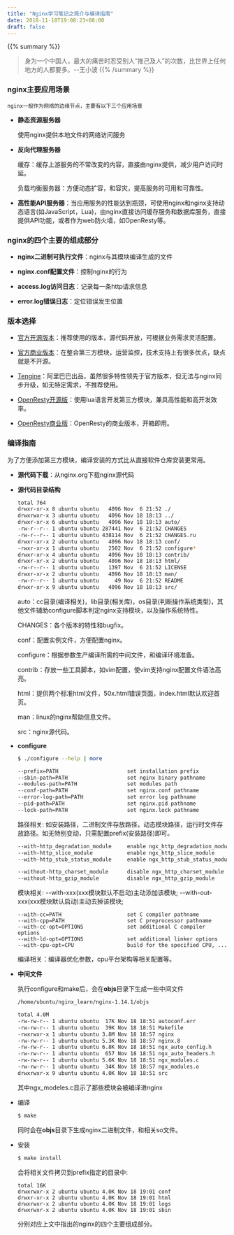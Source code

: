 ```yaml
---
title: "Nginx学习笔记之简介与编译指南"
date: 2018-11-18T19:08:23+08:00
draft: false
---
```


{{% summary %}}
> 身为一个中国人，最大的痛苦时忍受别人“推己及人”的次数，比世界上任何地方的人都要多。--王小波
{{% /summary %}}

### **nginx主要应用场景**

	nginx一般作为网络的边缘节点，主要有以下三个应用场景
    
- **静态资源服务器**

    使用nginx提供本地文件的网络访问服务
- **反向代理服务器**

    缓存：缓存上游服务的不常改变的内容，直接由nginx提供，减少用户访问时延。
    
	负载均衡服务器：方便动态扩容，和容灾，提高服务的可用和可靠性。
- **高性能API服务器**：当应用服务的性能达到瓶颈，可使用nginx和nginx支持动态语言(如JavaScript，Lua)，由nginx直接访问缓存服务和数据库服务，直接提供API功能，或者作为web防火墙，如OpenResty等。

### **nginx的四个主要的组成部分**

- **nginx二进制可执行文件**：nginx与其模块编译生成的文件

- **nginx.conf配置文件**：控制nginx的行为

- **access.log访问日志**：记录每一条http请求信息

- **error.log错误日志**：定位错误发生位置

### **版本选择**

- [官方开源版本](http://nginx.org/)：推荐使用的版本，源代码开放，可根据业务需求灵活配置。

- [官方商业版本](https://www.nginx.com/)：在整合第三方模块，运营监控，技术支持上有很多优点，缺点就是不开源。

- [Tengine](http://tengine.taobao.org/)：阿里巴巴出品，虽然很多特性领先于官方版本，但无法与nginx同步升级，如无特定需求，不推荐使用。

- [OpenResty开源版](https://openresty.org/)：使用lua语言开发第三方模块，兼具高性能和高开发效率。

- [OpenResty商业版](https://openresty.com/)：OpenResty的商业版本，开箱即用。

### **编译指南**
为了方便添加第三方模块，编译安装的方式比从直接软件仓库安装更常用。

- **源代码下载**：从nginx.org下载nginx源代码

- **源代码目录结构**

    ```sh
    total 764
    drwxr-xr-x 8 ubuntu ubuntu   4096 Nov  6 21:52 ./
    drwxrwxr-x 3 ubuntu ubuntu   4096 Nov 18 18:13 ../
    drwxr-xr-x 6 ubuntu ubuntu   4096 Nov 18 18:13 auto/
    -rw-r--r-- 1 ubuntu ubuntu 287441 Nov  6 21:52 CHANGES
    -rw-r--r-- 1 ubuntu ubuntu 438114 Nov  6 21:52 CHANGES.ru
    drwxr-xr-x 2 ubuntu ubuntu   4096 Nov 18 18:13 conf/
    -rwxr-xr-x 1 ubuntu ubuntu   2502 Nov  6 21:52 configure*
    drwxr-xr-x 4 ubuntu ubuntu   4096 Nov 18 18:13 contrib/
    drwxr-xr-x 2 ubuntu ubuntu   4096 Nov 18 18:13 html/
    -rw-r--r-- 1 ubuntu ubuntu   1397 Nov  6 21:52 LICENSE
    drwxr-xr-x 2 ubuntu ubuntu   4096 Nov 18 18:13 man/
    -rw-r--r-- 1 ubuntu ubuntu     49 Nov  6 21:52 README
    drwxr-xr-x 9 ubuntu ubuntu   4096 Nov 18 18:13 src/
    ```
    auto：cc目录(编译相关)，lib目录(相关库)，os目录(判断操作系统类型)，其他文件辅助configure脚本判定nginx支持模块，以及操作系统特性。
    
    CHANGES：各个版本的特性和bugfix。
    
    conf：配置实例文件，方便配置nginx。
    
    configure：根据参数生产编译所需的中间文件，和编译环境准备。
    
    contrib：存放一些工具脚本，如vim配置，使vim支持nginx配置文件语法高亮。
    
    html：提供两个标准html文件，50x.html错误页面，index.html默认欢迎首页。
    
    man：linux的nginx帮助信息文件。
    
    src：nginx源代码。
    
- **configure**

    ```sh
    $ ./configure --help | more
    
    --prefix=PATH                      set installation prefix
    --sbin-path=PATH                   set nginx binary pathname
    --modules-path=PATH                set modules path
    --conf-path=PATH                   set nginx.conf pathname
    --error-log-path=PATH              set error log pathname
    --pid-path=PATH                    set nginx.pid pathname
    --lock-path=PATH                   set nginx.lock pathname
    ```
    路径相关: 如安装路径，二进制文件存放路径，动态模块路径，运行时文件存放路径。如无特别变动，只需配置prefix(安装路径)即可。
    
    ```sh
    --with-http_degradation_module     enable ngx_http_degradation_module
    --with-http_slice_module           enable ngx_http_slice_module
    --with-http_stub_status_module     enable ngx_http_stub_status_module
    
    --without-http_charset_module      disable ngx_http_charset_module
    --without-http_gzip_module         disable ngx_http_gzip_module
    ```
    模块相关:
    --with-xxx(xxx模块默认不启动)主动添加该模块;
    --with-out-xxx(xxx模块默认启动)主动去掉该模块;
    
    ```
    --with-cc=PATH                     set C compiler pathname
    --with-cpp=PATH                    set C preprocessor pathname
    --with-cc-opt=OPTIONS              set additional C compiler options
    --with-ld-opt=OPTIONS              set additional linker options
    --with-cpu-opt=CPU                 build for the specified CPU, ...
    ```
    编译相关：编译器优化参数，cpu平台架构等相关配置等。
    
- **中间文件**
	
	执行configure和make后，会在**objs**目录下生成一些中间文件
    ```sh
    /home/ubuntu/nginx_learn/nginx-1.14.1/objs
    
    total 4.0M
    -rw-rw-r-- 1 ubuntu ubuntu  17K Nov 18 18:51 autoconf.err
    -rw-rw-r-- 1 ubuntu ubuntu  39K Nov 18 18:51 Makefile
    -rwxrwxr-x 1 ubuntu ubuntu 3.8M Nov 18 18:57 nginx
    -rw-rw-r-- 1 ubuntu ubuntu 5.3K Nov 18 18:57 nginx.8
    -rw-rw-r-- 1 ubuntu ubuntu 6.8K Nov 18 18:51 ngx_auto_config.h
    -rw-rw-r-- 1 ubuntu ubuntu  657 Nov 18 18:51 ngx_auto_headers.h
    -rw-rw-r-- 1 ubuntu ubuntu 5.6K Nov 18 18:51 ngx_modules.c
    -rw-rw-r-- 1 ubuntu ubuntu  34K Nov 18 18:57 ngx_modules.o
    drwxrwxr-x 9 ubuntu ubuntu 4.0K Nov 18 18:51 src
    ```
    其中ngx_modeles.c显示了那些模块会被编译进nginx

- 编译

    ```sh
    $ make
    ```
    
    同时会在**objs**目录下生成nginx二进制文件，和相关so文件。

- 安装

    ```sh
    $ make install
    ```
    
    会将相关文件拷贝到prefix指定的目录中:
    ```
    total 16K
    drwxrwxr-x 2 ubuntu ubuntu 4.0K Nov 18 19:01 conf
    drwxr-xr-x 2 ubuntu ubuntu 4.0K Nov 18 19:01 html
    drwxrwxr-x 2 ubuntu ubuntu 4.0K Nov 18 19:01 logs
    drwxrwxr-x 2 ubuntu ubuntu 4.0K Nov 18 19:01 sbin
    ```
    
    分别对应上文中指出的nginx的四个主要组成部分。
